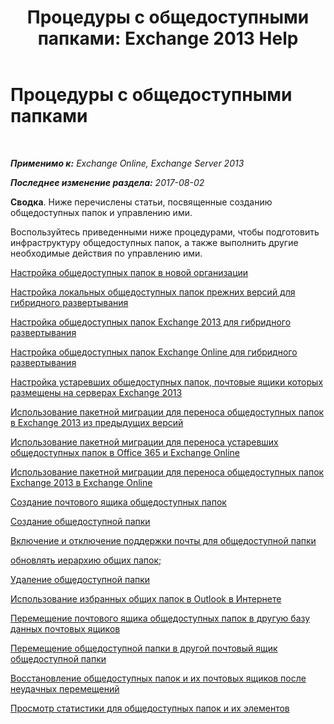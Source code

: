 ﻿---
title: 'Процедуры с общедоступными папками: Exchange 2013 Help'
TOCTitle: Процедуры с общедоступными папками
ms:assetid: afa54c8e-f3ab-4f5f-85ad-fb2a905ecfa9
ms:mtpsurl: https://technet.microsoft.com/ru-ru/library/JJ657481(v=EXCHG.150)
ms:contentKeyID: 50488906
ms.date: 05/22/2018
mtps_version: v=EXCHG.150
ms.translationtype: MT
---

# Процедуры с общедоступными папками

 

_**Применимо к:** Exchange Online, Exchange Server 2013_

_**Последнее изменение раздела:** 2017-08-02_

**Сводка**. Ниже перечислены статьи, посвященные созданию общедоступных папок и управлению ими.

Воспользуйтесь приведенными ниже процедурами, чтобы подготовить инфраструктуру общедоступных папок, а также выполнить другие необходимые действия по управлению ими.

[Настройка общедоступных папок в новой организации](set-up-public-folders-in-a-new-organization-exchange-2013-help.md)

[Настройка локальных общедоступных папок прежних версий для гибридного развертывания](configure-legacy-on-premises-public-folders-for-a-hybrid-deployment-exchange-2013-help.md)

[Настройка общедоступных папок Exchange 2013 для гибридного развертывания](configure-exchange-2013-public-folders-for-a-hybrid-deployment-exchange-2013-help.md)

[Настройка общедоступных папок Exchange Online для гибридного развертывания](configure-exchange-online-public-folders-for-a-hybrid-deployment-exchange-2013-help.md)

[Настройка устаревших общедоступных папок, почтовые ящики которых размещены на серверах Exchange 2013](configure-legacy-public-folders-where-user-mailboxes-are-on-exchange-2013-servers-exchange-2013-help.md)

[Использование пакетной миграции для переноса общедоступных папок в Exchange 2013 из предыдущих версий](use-batch-migration-to-migrate-public-folders-to-exchange-2013-from-previous-versions-exchange-2013-help.md)

[Использование пакетной миграции для переноса устаревших общедоступных папок в Office 365 и Exchange Online](use-batch-migration-to-migrate-legacy-public-folders-to-office-365-and-exchange-online-exchange-online-help.md)

[Использование пакетной миграции для переноса общедоступных папок Exchange 2013 в Exchange Online](use-batch-migration-to-migrate-exchange-2013-public-folders-to-exchange-online-exchange-online-help.md)

[Создание почтового ящика общедоступных папок](create-a-public-folder-mailbox-exchange-2013-help.md)

[Создание общедоступной папки](create-a-public-folder-exchange-2013-help.md)

[Включение и отключение поддержки почты для общедоступной папки](mail-enable-or-mail-disable-a-public-folder-exchange-2013-help.md)

[обновлять иерархию общих папок;](update-the-public-folder-hierarchy-exchange-2013-help.md)

[Удаление общедоступной папки](remove-a-public-folder-exchange-2013-help.md)

[Использование избранных общих папок в Outlook в Интернете](use-favorite-public-folders-in-outlook-on-the-web-exchange-2013-help.md)

[Перемещение почтового ящика общедоступных папок в другую базу данных почтовых ящиков](move-a-public-folder-mailbox-to-a-different-mailbox-database-exchange-2013-help.md)

[Перемещение общедоступной папки в другой почтовый ящик общедоступной папки](move-a-public-folder-to-a-different-public-folder-mailbox-exchange-2013-help.md)

[Восстановление общедоступных папок и их почтовых ящиков после неудачных перемещений](restore-public-folders-and-public-folder-mailboxes-from-failed-moves-exchange-2013-help.md)

[Просмотр статистики для общедоступных папок и их элементов](view-statistics-for-public-folders-and-public-folder-items-exchange-2013-help.md)

